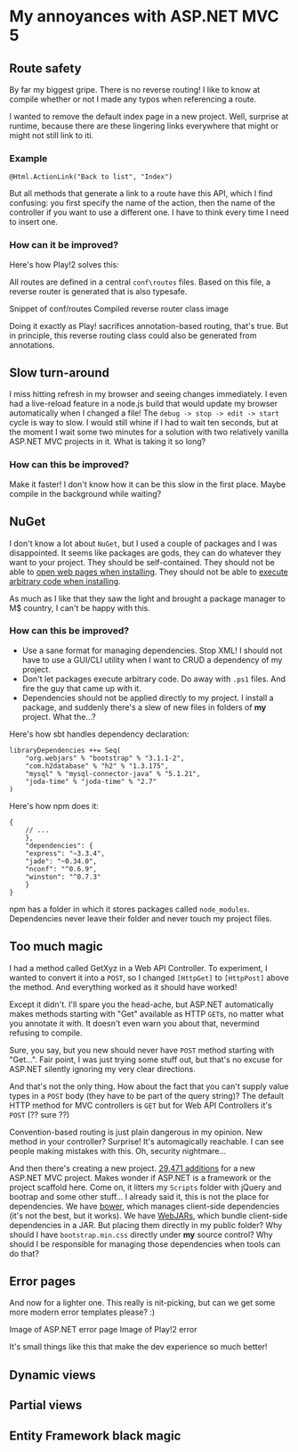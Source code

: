 # My annoyances with ASP.NET MVC 5

## Route safety

By far my biggest gripe. There is no reverse routing! I like to know at compile whether or not I made any typos when referencing a route.

I wanted to remove the default index page in a new project. Well, surprise at runtime, because there are these lingering links everywhere that might or might not still link to iti.

### Example

    @Html.ActionLink("Back to list", "Index")

But all methods that generate a link to a route have this API, which I find confusing: you first specify the name of the action, then the name of the controller if you want to use a different one. I have to think every time I need to insert one.

### How can it be improved?

Here's how Play!2 solves this:

All routes are defined in a central `conf\routes` files. Based on this file, a reverse router is generated that is also typesafe.

Snippet of conf/routes
Compiled reverse router class image

Doing it exactly as Play! sacrifices annotation-based routing, that's true. But in principle, this reverse routing class could also be generated from annotations.

## Slow turn-around

I miss hitting refresh in my browser and seeing changes immediately. I even had a live-reload feature in a node.js build that would update my browser automatically when I changed a file! The `debug -> stop -> edit -> start` cycle is way to slow. I would still whine if I had to wait ten seconds, but at the moment I wait some two minutes for a solution with two relatively vanilla ASP.NET MVC projects in it. What is taking it so long?

### How can this be improved?

Make it faster! I don't know how it can be this slow in the first place. Maybe compile in the background while waiting?

## NuGet

I don't know a lot about `NuGet`, but I used a couple of packages and I was disappointed. It seems like packages are gods, they can do whatever they want to your project. They should be self-contained. They should not be able to [open web pages when installing](https://github.com/JamesNK/Newtonsoft.Json/blob/ee170dc5510bb3ffd35fc1b0d986f34e33c51ab9/Build/install.ps1#L3). They should not be able to [execute arbitrary code when installing](http://www.wenda.io/questions/3014489/executing-c-sharp-code-in-nuget-package.html).

As much as I like that they saw the light and brought a package manager to M$ country, I can't be happy with this.

### How can this be improved?

* Use a sane format for managing dependencies. Stop XML! I should not have to use a GUI/CLI utility when I want to CRUD a dependency of my project.
* Don't let packages execute arbitrary code. Do away with `.ps1` files. And fire the guy that came up with it.
* Dependencies should not be applied directly to my project. I install a package, and suddenly there's a slew of new files in folders of **my** project. What the...?

Here's how sbt handles dependency declaration:

    libraryDependencies ++= Seq(
        "org.webjars" % "bootstrap" % "3.1.1-2",
        "com.h2database" % "h2" % "1.3.175",
        "mysql" % "mysql-connector-java" % "5.1.21",
        "joda-time" % "joda-time" % "2.7"
    )

Here's how npm does it:

    {
        // ...
        },
        "dependencies": {
        "express": "~3.3.4",
        "jade": "~0.34.0",
        "nconf": "^0.6.9",
        "winston": "^0.7.3"
        }
    }

npm has a folder in which it stores packages called `node_modules`. Dependencies never leave their folder and never touch my project files.

## Too much magic

I had a method called GetXyz in a Web API Controller. To experiment, I wanted to convert it into a `POST`, so I changed `[HttpGet]` to `[HttpPost]` above the method. And everything worked as it should have worked!

Except it didn't. I'll spare you the head-ache, but ASP.NET automatically makes methods starting with "Get" available as HTTP `GET`s, no matter what you annotate it with. It doesn't even warn you about that, nevermind refusing to compile.

Sure, you say, but you new should never have `POST` method starting with "Get...". Fair point, I was just trying some stuff out, but that's no excuse for ASP.NET silently ignoring my very clear directions.

And that's not the only thing. How about the fact that you can't supply value types in a `POST` body (they have to be part of the query string)? The default HTTP method for MVC controllers is `GET` but for Web API Controllers it's `POST` (?? sure ??)

Convention-based routing is just plain dangerous in my opinion. New method in your controller? Surprise! It's automagically reachable. I can see people making mistakes with this. Oh, security nightmare...

And then there's creating a new project. [29,471 additions](https://github.com/thomastoye/nmct-dropclone/commit/950df0929c9d8fabad7d3049e07ef734080ca061) for a new ASP.NET MVC project. Makes wonder if ASP.NET is a framework or the project scaffold here. Come on, it litters my `Scripts` folder with jQuery and bootrap and some other stuff... I already said it, this is not the place for dependencies. We have [bower](http://bower.io), which manages client-side dependencies (it's not the best, but it works). We have [WebJARs](http://www.webjars.org/), which bundle client-side dependencies in a JAR. But placing them directly in my public folder? Why should I have `bootstrap.min.css` directly under **my** source control? Why should I be responsible for managing those dependencies when tools can do that?

## Error pages

And now for a lighter one. This really is nit-picking, but can we get some more modern error templates please? :)

Image of ASP.NET error page
Image of Play!2 error

It's small things like this that make the dev experience so much better!

## Dynamic views

## Partial views

## Entity Framework black magic

